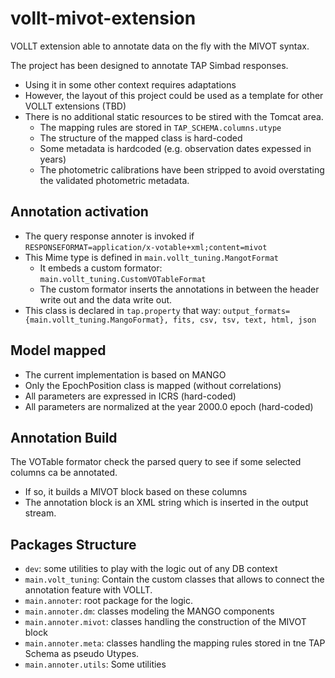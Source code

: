 # vollt-mivot-extension

VOLLT extension able to annotate data on the fly with the MIVOT syntax.

The project has been designed to annotate TAP Simbad responses.
- Using it in some other context requires adaptations
- However, the layout of this project could be used as a template for other VOLLT extensions (TBD)
- There is no additional static resources to be stired with the Tomcat area.
  - The mapping rules are stored in `TAP_SCHEMA.columns.utype`
  - The structure of the mapped class is hard-coded
  - Some metadata is hardcoded (e.g. observation dates expessed in years)
  - The photometric calibrations have been stripped to avoid overstating the validated photometric metadata. 

## Annotation activation

- The query response annoter is invoked if `RESPONSEFORMAT=application/x-votable+xml;content=mivot`
- This Mime type is defined in `main.vollt_tuning.MangotFormat`
   - It embeds a custom formator: `main.vollt_tuning.CustomVOTableFormat`
   - The custom formator inserts the annotations in between the header write out and the data write out. 
- This class is declared in `tap.property` that way: `output_formats={main.vollt_tuning.MangoFormat}, fits, csv, tsv, text, html, json`

## Model mapped

- The current implementation is based on MANGO
- Only the EpochPosition class is mapped (without correlations)
- All parameters are expressed in ICRS (hard-coded)
- All parameters are normalized at the year 2000.0 epoch (hard-coded) 

## Annotation Build

The VOTable formator check the parsed query to see if some selected columns ca be annotated.
- If so, it builds a MIVOT block based on these columns
- The annotation block is an XML string which is inserted in the output stream.

## Packages Structure

- `dev`: some utilities to play with the logic out of any DB context
- `main.volt_tuning`: Contain the custom classes that allows to connect the annotation feature with VOLLT.
- `main.annoter`: root package for the logic.
- `main.annoter.dm`: classes modeling the MANGO components
- `main.annoter.mivot`: classes handling the construction of the MIVOT block
- `main.annoter.meta`: classes handling the mapping rules stored in tne TAP Schema as pseudo Utypes.
- `main.annoter.utils`: Some utilities

